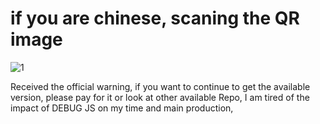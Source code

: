 # if you are chinese, scaning the QR image 
![1](https://user-images.githubusercontent.com/13929427/231608590-cd424659-0990-43a4-bfe6-b7ccba98f09c.png)

Received the official warning, if you want to continue to get the available version, please pay for it or look at other available Repo, I am tired of the impact of DEBUG JS on my time and main production,
